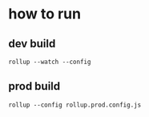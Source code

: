 # how to run

## dev build

```{bash}
rollup --watch --config
```

## prod build

```{bash}
rollup --config rollup.prod.config.js
```
